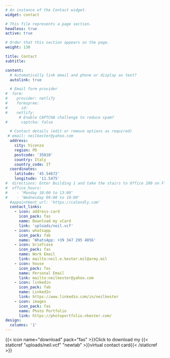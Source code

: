 ```yaml
---
# An instance of the Contact widget.
widget: contact

# This file represents a page section.
headless: true
active: true

# Order that this section appears on the page.
weight: 130

title: Contact
subtitle: 

content:
  # Automatically link email and phone or display as text?
  autolink: true

  # Email form provider
#  form:
#    provider: netlify
#    formspree:
#      id:
#    netlify:
      # Enable CAPTCHA challenge to reduce spam?
#      captcha: false

  # Contact details (edit or remove options as required)
 # email: neilkester@yahoo.com
  address:
    city: Vicenza
    region: PD
    postcode: '35010'
    country: Italy
    country_code: IT
  coordinates:
    latitude: '45.54672'
    longitude: '11.5475'
#  directions: Enter Building 1 and take the stairs to Office 200 on Floor 2
#  office_hours:
#    - 'Monday 10:00 to 13:00'
#    - 'Wednesday 09:00 to 10:00'
  #appointment_url: 'https://calendly.com'
  contact_links:
    - icon: address-card
      icon_pack: fas
      name: Download my vCard
      link: 'uploads/neil.vcf'
    - icon: whatsapp
      icon_pack: fab
      name: 'WhatsApp: +39 347 295 4856'
    - icon: briefcase
      icon_pack: fas
      name: Work Email
      link: mailto:neil.e.kester.mil@army.mil
    - icon: house
      icon_pack: fas
      name: Personal Email
      link: mailto:neilkester@yahoo.com
    - icon: linkedin
      icon_pack: fab
      name: LinkedIn
      link: https://www.linkedin.com/in/neilkester
    - icon: images
      icon_pack: fas
      name: Photo Portfolio
      link: https://photoportfolio.nkester.com/      
design:
  columns: '1'
---
```


{{< icon name="download" pack="fas" >}}Click to download my {{< staticref "uploads/neil.vcf" "newtab" >}}virtual contact card{{< /staticref >}}